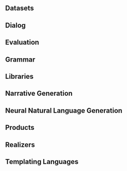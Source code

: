 ## Datasets


## Dialog


## Evaluation


## Grammar


## Libraries


## Narrative Generation


## Neural Natural Language Generation


## Products


## Realizers


## Templating Languages

